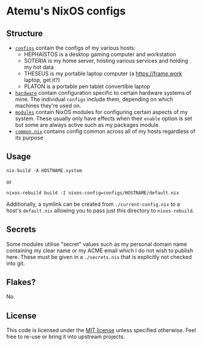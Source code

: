 # Atemu's NixOS configs

## Structure

- [`configs`](./configs/) contain the configs of my various hosts:
  - HEPHAISTOS is a desktop gaming computer and workstation
  - SOTERIA is my home server, hosting various services and holding my hot data
  - THESEUS is my portable laptop computer (a https://frame.work laptop, get it?)
  - PLATON is a portable pen tablet convertible laptop
- [`hardware`](./hardware/) contain configuration specific to certain hardware systems of mine. The individual `configs` include them, depending on which machines they're used on.
- [`modules`](./modules/) contain NixOS modules for configuring certain aspects of my system. These usually only have effects when their `enable` option is set but some are always active such as my packages module.
- [`common.nix`](./common.nix) contains config common across all of my hosts regardless of its purpose

## Usage

    nix-build -A HOSTNAME.system

or

    nixos-rebuild build -I nixos-config=configs/HOSTNAME/default.nix

Additionally, a symlink can be created from `./current-config.nix` to a host's `default.nix` allowing you to pass just this directory to `nixos-rebuild`.

## Secrets

Some modules utilise "secret" values such as my personal domain name containing my clear name or my ACME email which I do not wish to publish here. These must be given in a `./secrets.nix` that is explicitly not checked into git.

## Flakes?

No.

## License

This code is licensed under the [MIT license](./LICENSE) unless specified otherwise. Feel free to re-use or bring it into upstream projects.

